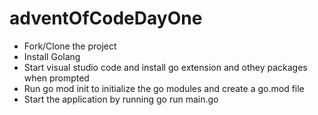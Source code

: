 # adventOfCodeDayOne

* Fork/Clone the project
* Install Golang
* Start visual studio code and install go extension and othey packages when prompted
* Run go mod init to initialize the go modules and create a go.mod file
* Start the application by running go run main.go
